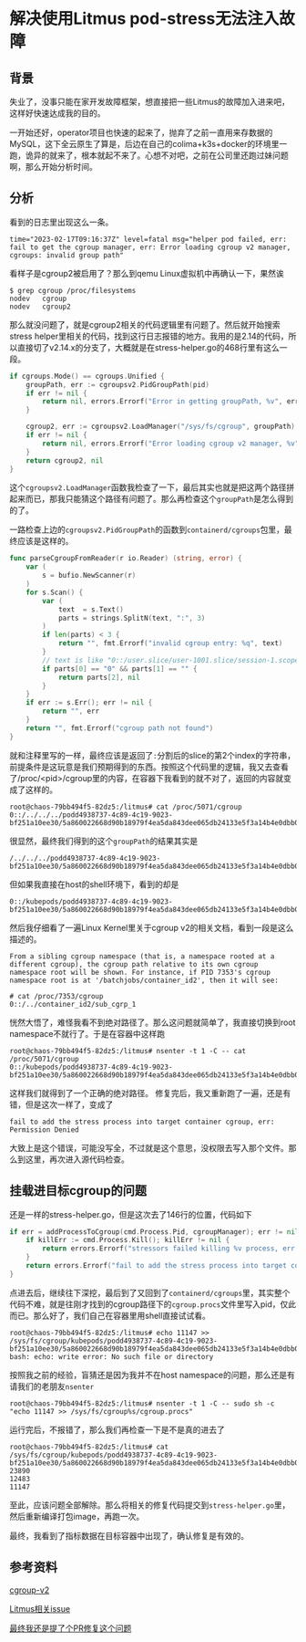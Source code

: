 # 解决使用Litmus pod-stress无法注入故障
## 背景
失业了，没事只能在家开发故障框架，想直接把一些Litmus的故障加入进来吧，这样好快速达成我的目的。

一开始还好，operator项目也快速的起来了，抛弃了之前一直用来存数据的MySQL，这下全云原生了算是，后边在自己的colima+k3s+docker的环境里一跑，诡异的就来了，根本就起不来了。心想不对吧，之前在公司里还跑过妹问题啊，那么开始分析时间。

## 分析
看到的日志里出现这么一条。

`time="2023-02-17T09:16:37Z" level=fatal msg="helper pod failed, err: fail to get the cgroup manager, err: Error loading cgroup v2 manager, cgroups: invalid group path"`

看样子是cgroup2被启用了？那么到qemu Linux虚拟机中再确认一下，果然诶
```shell
$ grep cgroup /proc/filesystems
nodev   cgroup
nodev   cgroup2
```

那么就没问题了，就是cgroup2相关的代码逻辑里有问题了。然后就开始搜索stress helper里相关的代码，找到这行日志报错的地方。我用的是2.14的代码，所以直接切了v2.14.x的分支了，大概就是在stress-helper.go的468行里有这么一段。
```go
if cgroups.Mode() == cgroups.Unified {
	groupPath, err := cgroupsv2.PidGroupPath(pid)
	if err != nil {
		return nil, errors.Errorf("Error in getting groupPath, %v", err)
	}

	cgroup2, err := cgroupsv2.LoadManager("/sys/fs/cgroup", groupPath)
	if err != nil {
		return nil, errors.Errorf("Error loading cgroup v2 manager, %v", err)
	}
	return cgroup2, nil
}
```
这个`cgroupsv2.LoadManager`函数我检查了一下，最后其实也就是把这两个路径拼起来而已，那我只能猜这个路径有问题了。那么再检查这个`groupPath`是怎么得到的了。

一路检查上边的`cgroupsv2.PidGroupPath`的函数到`containerd/cgroups`包里，最终应该是这样的。
```go
func parseCgroupFromReader(r io.Reader) (string, error) {
	var (
		s = bufio.NewScanner(r)
	)
	for s.Scan() {
		var (
			text  = s.Text()
			parts = strings.SplitN(text, ":", 3)
		)
		if len(parts) < 3 {
			return "", fmt.Errorf("invalid cgroup entry: %q", text)
		}
		// text is like "0::/user.slice/user-1001.slice/session-1.scope"
		if parts[0] == "0" && parts[1] == "" {
			return parts[2], nil
		}
	}
	if err := s.Err(); err != nil {
		return "", err
	}
	return "", fmt.Errorf("cgroup path not found")
}
```
就和注释里写的一样，最终应该是返回了`:`分割后的slice的第2个index的字符串，前提条件是这玩意是我们预期得到的东西。按照这个代码里的逻辑，我又去查看了/proc/\<pid>/cgroup里的内容，在容器下我看到的就不对了，返回的内容就变成了这样的。
```
root@chaos-79bb494f5-82dz5:/litmus# cat /proc/5071/cgroup 
0::/../../../podd4938737-4c89-4c19-9023-bf251a10ee30/5a860022668d90b18979f4ea5da843dee065db24133e5f3a14b4e0dbb03c8835
```
很显然，最终我们得到的这个`groupPath`的结果其实是
```
/../../../podd4938737-4c89-4c19-9023-bf251a10ee30/5a860022668d90b18979f4ea5da843dee065db24133e5f3a14b4e0dbb03c8835
```

但如果我直接在host的shell环境下，看到的却是
```
0::/kubepods/podd4938737-4c89-4c19-9023-bf251a10ee30/5a860022668d90b18979f4ea5da843dee065db24133e5f3a14b4e0dbb03c8835
```

然后我仔细看了一遍Linux Kernel里关于cgroup v2的相关文档，看到一段是这么描述的。
```
From a sibling cgroup namespace (that is, a namespace rooted at a different cgroup), the cgroup path relative to its own cgroup namespace root will be shown. For instance, if PID 7353's cgroup namespace root is at '/batchjobs/container_id2', then it will see:

# cat /proc/7353/cgroup
0::/../container_id2/sub_cgrp_1
```
恍然大悟了，难怪我看不到绝对路径了。那么这问题就简单了，我直接切换到root namespace不就行了。于是在容器中这样跑
```
root@chaos-79bb494f5-82dz5:/litmus# nsenter -t 1 -C -- cat /proc/5071/cgroup 
0::/kubepods/podd4938737-4c89-4c19-9023-bf251a10ee30/5a860022668d90b18979f4ea5da843dee065db24133e5f3a14b4e0dbb03c8835
```
这样我们就得到了一个正确的绝对路径。
修复完后，我又重新跑了一遍，还是有错，但是这次一样了，变成了
```
fail to add the stress process into target container cgroup, err: Permission Denied
```
大致上是这个错误，可能没写全，不过就是这个意思，没权限去写入那个文件。那么到这里，再次进入源代码检查。

## 挂载进目标cgroup的问题
还是一样的stress-helper.go，但是这次去了146行的位置，代码如下
```go
if err = addProcessToCgroup(cmd.Process.Pid, cgroupManager); err != nil {
	if killErr := cmd.Process.Kill(); killErr != nil {
		return errors.Errorf("stressors failed killing %v process, err: %v", cmd.Process.Pid, killErr)
	}
	return errors.Errorf("fail to add the stress process into target container cgroup, err: %v", err)
}
```
点进去后，继续往下深挖，最后到了又回到了`containerd/cgroups`里，其实整个代码不难，就是往刚才找到的cgroup路径下的`cgroup.procs`文件里写入pid，仅此而已。那么好了，我们自己在容器里用shell直接试试看。
```
root@chaos-79bb494f5-82dz5:/litmus# echo 11147 >> /sys/fs/cgroup/kubepods/podd4938737-4c89-4c19-9023-bf251a10ee30/5a860022668d90b18979f4ea5da843dee065db24133e5f3a14b4e0dbb03c8835/cgroup.procs 
bash: echo: write error: No such file or directory
```
按照我之前的经验，盲猜还是因为我并不在host namespace的问题，那么还是有请我们的老朋友`nsenter`
```
root@chaos-79bb494f5-82dz5:/litmus# nsenter -t 1 -C -- sudo sh -c "echo 11147 >> /sys/fs/cgroup%s/cgroup.procs"
```
运行完后，不报错了，那么我们再检查一下是不是真的进去了
```
root@chaos-79bb494f5-82dz5:/litmus# cat /sys/fs/cgroup/kubepods/podd4938737-4c89-4c19-9023-bf251a10ee30/5a860022668d90b18979f4ea5da843dee065db24133e5f3a14b4e0dbb03c8835/cgroup.procs
23890
12483
11147
```
至此，应该问题全部解除。那么将相关的修复代码提交到`stress-helper.go`里，然后重新编译打包image，再跑一次。

最终，我看到了指标数据在目标容器中出现了，确认修复是有效的。

## 参考资料
[cgroup-v2](https://docs.kernel.org/admin-guide/cgroup-v2.html)

[Litmus相关issue](https://github.com/litmuschaos/litmus/issues/3902)

[最终我还是提了个PR修复这个问题](https://github.com/litmuschaos/litmus-go/pull/677)
